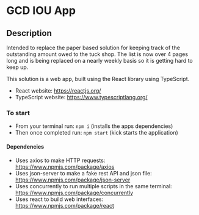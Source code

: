 # GCD IOU App

## Description
Intended to replace the paper based solution for keeping track of the outstanding amount
owed to the tuck shop. The list is now over 4 pages long and is being replaced on a nearly weekly basis
so it is getting hard to keep up. 

This solution is a web app, built using the React library using TypeScript.

* React website: https://reactjs.org/
* TypeScript website: https://www.typescriptlang.org/

### To start
* From your terminal run: `npm i` (installs the apps dependencies)
* Then once completed run: `npm start` (kick starts the application)

#### Dependencies
* Uses axios to make HTTP requests: https://www.npmjs.com/package/axios
* Uses json-server to make a fake rest API and json file: https://www.npmjs.com/package/json-server
* Uses concurrently to run multiple scripts in the same terminal: https://www.npmjs.com/package/concurrently
* Uses react to build web interfaces: https://www.npmjs.com/package/react
